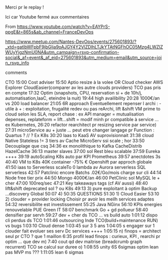 Merci pr le replay !

Ici car Youtube fermé aux commentaires

From https://www.youtube.com/watch?v=EAYPrS-ppgE&t=865s&ab_channel=FranceDevOps

https://www.meetup.com/Nantes-DevOps/events/275601893/?_xtd=gatlbWFpbF9jbGlja9oAJGY4Y2VlZDlhLTJkYTAtNGFhOC05Mzg4LWZlZWUyYjgzNmU0NA&utm_campaign=rsvp-confirmation-social&_af=event&_af_eid=275601893&utm_medium=email&utm_source=join_rsvp_info

comments

CTO  15:00 Cost adviser 15:50 Aptio resize à la volee  OR Cloud checker  AWS Explorer  CloudEasier(comparer av les autre clouds providers) TCO pas pris en compte 17:32 Optim (snapshots, CPU, reservation si + de 10h/j, automatisation,IaaC, eteindre la nuit) 19:44 high availibility 20:28 1000€/an vs 200 load balancer  21:05 6R approach Eventuellement repenser  l archi : - utile à + : exploitation, frugalité redev ou pas reArchi, lift &shift VM prime to cloud selon les SLA, report chase : ex API manager = mutualisation depenses, replateform = lift...shift = modif minh pr compatible à service ... ex Kubernetes, 26:20 refactor rearchitect pr resizing service par service) 27:31 microService au + juste ... peut etre changer langage pr Function : Quartus ? // ? Ex K8s 30:20 Iaas to KaaS AV suprovisionnait 31:38 cloud Native Stateless != 3 tiers av Cache MicroServ ssi scale ; hor  33:50 Decouplage que csq 34:36 ex monolithique to Kafka  CacheDistrib HazelCache 36:13 master slaves 37:00 sol Rest bleu scalable 37:59 Eureka ++++  39:19 autoScaling K8s auto par KPI Prometheus 39:57 anectdotes 3s 40:40 VM to K8s 40K container -75% € Openshift par approch globale 41:50 iaas to Serverless scaleTo 0 lambda av Aurora serverless SQL serverless 42:57 Patclinic encore Batchs .02€/Go/mois charge sur cli 44:14 Node free tier prix 44:50 Mongo 4000€/an 46:00 PetClinic sol MySQL le  + cher 47:00 100req/sec 47:21 Key takeaways tags (cf AV aussi) 48:40 lift&shift deprecated sol ? ou K8s 49:13 3) pure exploitant à optim Backup ...discovery Global 50:07 4) 50:35 QUESTIONS 51:30 1) Cloud Easier 53:10 2) clouder = provider locking Choisir pr avoir les meilh services adaptes  54:32 reversibilite est investissement 55:25 Java NGinx  56:10 KPIs energies renouvelable PUE Green IT 58:07 benchmark Go + gd pollueur 58:40 densifier par servh 59:27 dev + cher ds TCO ... vs build auto 1:01:12 dispo cli perdus ds TCO  1:01:46 outsourcing Inde TCO(build+maintenance RUN) vs bugs 1:03:10 Cloud dense 1:03:45 sur 3 5 ans 1:04:05 s engager sur 1 clouder fait evoluer ses serv Dc services ++++ 1:05:15 n) finops = architect seul pr CTO ? que 1 maillon 6:35 profil lead finops : curieux, KPI , rearchi pr optim ... que dev m) 7:40 cout qd dev maitrise  (breadcrumb graph recurrent) TCO se calcul sur duree o) 1:08:55 unity 6S 6sigmas optim lean pas MVP ms ???  1:11:05 lean 6 sigmas
